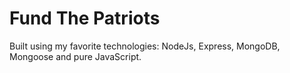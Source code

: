 # Fund The Patriots

Built using my favorite technologies: NodeJs, Express, MongoDB, Mongoose and pure JavaScript. 